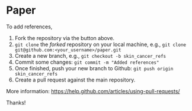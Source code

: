 # Paper

To add references,

1. Fork the repository via the button above.
2. `git clone` the *forked* repository on your local machine, e.g., `git clone git@github.com:<your_username>/paper.git`
3. Create a new branch, e.g., `git checkout -b skin_cancer_refs`
4. Commit some changes: `git commit -m "Added references"`
4. Once finished, push your new branch to Github: `git push origin skin_cancer_refs`
5. Create a pull request against the main repository.

More information:
https://help.github.com/articles/using-pull-requests/

Thanks!
